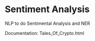 # Sentiment Analysis
 NLP to do Sentimental Analysis and NER
 
 Documentation: Tales_Of_Crypto.html
